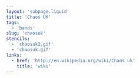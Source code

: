 ```yaml
---
layout: 'subpage.liquid'
title: 'Chaos UK'
tags:
  - 'bands'
slug: 'chaosuk'
stencils:
  - 'chaosuk2.gif'
  - 'chaosuk.gif'
links:
  - href: 'http://en.wikipedia.org/wiki/Chaos_uk'
    title: 'wiki'
---
```


